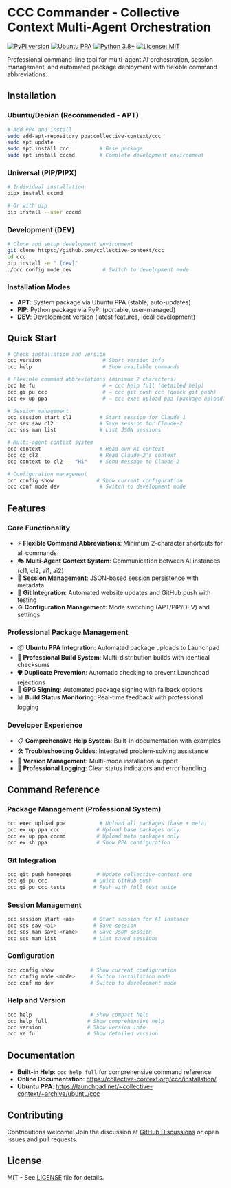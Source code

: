 # CCC Commander - Collective Context Multi-Agent Orchestration

[![PyPI version](https://badge.fury.io/py/cccmd.svg)](https://badge.fury.io/py/cccmd)
[![Ubuntu PPA](https://img.shields.io/badge/Ubuntu-PPA%20Available-orange.svg)](https://launchpad.net/~collective-context/+archive/ubuntu/ccc)
[![Python 3.8+](https://img.shields.io/badge/python-3.8+-blue.svg)](https://www.python.org/downloads/)
[![License: MIT](https://img.shields.io/badge/License-MIT-yellow.svg)](https://opensource.org/licenses/MIT)

Professional command-line tool for multi-agent AI orchestration, session management, and automated package deployment with flexible command abbreviations.

## Installation

### Ubuntu/Debian (Recommended - APT)
```bash
# Add PPA and install
sudo add-apt-repository ppa:collective-context/ccc
sudo apt update
sudo apt install ccc          # Base package
sudo apt install cccmd        # Complete development environment
```

### Universal (PIP/PIPX)
```bash
# Individual installation
pipx install cccmd

# Or with pip
pip install --user cccmd
```

### Development (DEV)
```bash
# Clone and setup development environment
git clone https://github.com/collective-context/ccc
cd ccc
pip install -e ".[dev]"
./ccc config mode dev          # Switch to development mode
```

### Installation Modes
- **APT**: System package via Ubuntu PPA (stable, auto-updates)
- **PIP**: Python package via PyPI (portable, user-managed)
- **DEV**: Development version (latest features, local development)

## Quick Start

```bash
# Check installation and version
ccc version                    # Short version info
ccc help                       # Show available commands

# Flexible command abbreviations (minimum 2 characters)
ccc he fu                      # → ccc help full (detailed help)
ccc gi pu ccc                  # → ccc git push ccc (quick git push)
ccc ex up ppa                  # → ccc exec upload ppa (package upload)

# Session management
ccc session start cl1         # Start session for Claude-1
ccc ses sav cl2               # Save session for Claude-2
ccc ses man list              # List JSON sessions

# Multi-agent context system
ccc context                   # Read own AI context
ccc co cl2                    # Read Claude-2's context
ccc context to cl2 -- "Hi"    # Send message to Claude-2

# Configuration management
ccc config show              # Show current configuration
ccc conf mode dev             # Switch to development mode
```

## Features

### Core Functionality
- ⚡ **Flexible Command Abbreviations**: Minimum 2-character shortcuts for all commands
- 🎭 **Multi-Agent Context System**: Communication between AI instances (cl1, cl2, ai1, ai2)
- 📝 **Session Management**: JSON-based session persistence with metadata
- 🚀 **Git Integration**: Automated website updates and GitHub push with testing
- ⚙️ **Configuration Management**: Mode switching (APT/PIP/DEV) and settings

### Professional Package Management
- 📦 **Ubuntu PPA Integration**: Automated package uploads to Launchpad
- 🔧 **Professional Build System**: Multi-distribution builds with identical checksums
- 🛡️ **Duplicate Prevention**: Automatic checking to prevent Launchpad rejections
- 🔐 **GPG Signing**: Automated package signing with fallback options
- 📊 **Build Status Monitoring**: Real-time feedback with professional logging

### Developer Experience
- 📋 **Comprehensive Help System**: Built-in documentation with examples
- 🛠️ **Troubleshooting Guides**: Integrated problem-solving assistance
- 🔄 **Version Management**: Multi-mode installation support
- 📄 **Professional Logging**: Clear status indicators and error handling

## Command Reference

### Package Management (Professional System)
```bash
ccc exec upload ppa           # Upload all packages (base + meta)
ccc ex up ppa ccc            # Upload base packages only
ccc ex up ppa cccmd          # Upload meta packages only
ccc ex sh ppa                # Show PPA configuration
```

### Git Integration
```bash
ccc git push homepage        # Update collective-context.org
ccc gi pu ccc               # Quick GitHub push
ccc gi pu ccc tests         # Push with full test suite
```

### Session Management
```bash
ccc session start <ai>      # Start session for AI instance
ccc ses sav <ai>            # Save session
ccc ses man save <name>     # Save JSON session
ccc ses man list            # List saved sessions
```

### Configuration
```bash
ccc config show            # Show current configuration
ccc config mode <mode>     # Switch installation mode
ccc conf mo dev            # Switch to development mode
```

### Help and Version
```bash
ccc help                   # Show compact help
ccc help full             # Show comprehensive help
ccc version               # Show version info
ccc ve fu                 # Show detailed version
```

## Documentation

- **Built-in Help**: `ccc help full` for comprehensive command reference
- **Online Documentation**: https://collective-context.org/ccc/installation/
- **Ubuntu PPA**: https://launchpad.net/~collective-context/+archive/ubuntu/ccc

## Contributing

Contributions welcome! Join the discussion at [GitHub Discussions](https://github.com/collective-context/ccc/discussions) or open issues and pull requests.

## License

MIT - See [LICENSE](LICENSE) file for details.
